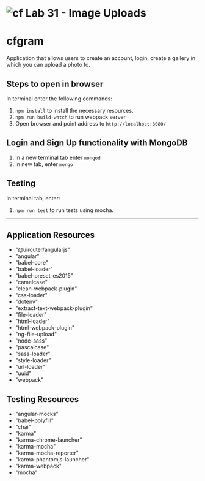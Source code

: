 ![cf](https://i.imgur.com/7v5ASc8.png) Lab 31 - Image Uploads
======

# cfgram
Application that allows users to create an account, login, create a gallery in which you can upload a photo to.

## Steps to open in browser
In terminal enter the following commands:
1. `npm install` to install the necessary resources.
2. `npm run build-watch` to run webpack server
3. Open browser and point address to `http://localhost:8080/`

## Login and Sign Up functionality with MongoDB
1. In a new terminal tab enter `mongod`
2. In new tab, enter `mongo`

## Testing
In terminal tab, enter:
1. `npm run test` to run tests using mocha.
--------------------
## Application Resources
* "@uirouter/angularjs"
* "angular"
* "babel-core"
* "babel-loader"
* "babel-preset-es2015"
* "camelcase"
* "clean-webpack-plugin"
* "css-loader"
* "dotenv"
* "extract-text-webpack-plugin"
* "file-loader"
* "html-loader"
* "html-webpack-plugin"
* "ng-file-upload"
* "node-sass"
* "pascalcase"
* "sass-loader"
* "style-loader"
* "url-loader"
* "uuid"
* "webpack"

## Testing Resources
* "angular-mocks"
* "babel-polyfill"
* "chai"
* "karma"
* "karma-chrome-launcher"
* "karma-mocha"
* "karma-mocha-reporter"
* "karma-phantomjs-launcher"
* "karma-webpack"
* "mocha"

